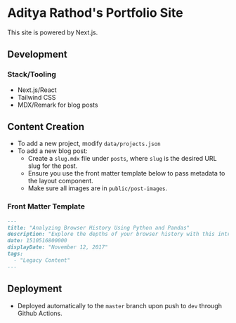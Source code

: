 # Aditya Rathod's Portfolio Site

This site is powered by Next.js.

## Development

### Stack/Tooling

- Next.js/React
- Tailwind CSS
- MDX/Remark for blog posts

## Content Creation

- To add a new project, modify `data/projects.json`
- To add a new blog post:
  - Create a `slug.mdx` file under `posts`, where `slug` is the desired URL slug for the post.
  - Ensure you use the front matter template below to pass metadata to the layout component.
  - Make sure all images are in `public/post-images`.

### Front Matter Template

```markdown
---
title: "Analyzing Browser History Using Python and Pandas"
description: "Explore the depths of your browser history with this introductory data science tutorial."
date: 1510516800000
displayDate: "November 12, 2017"
tags:
  - "Legacy Content"
---
```

## Deployment

- Deployed automatically to the `master` branch upon push to `dev` through Github Actions.

